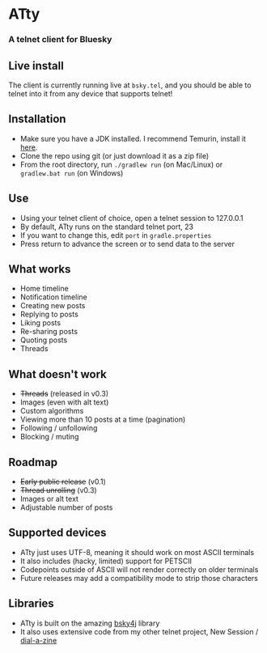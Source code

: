 # ATty
### A telnet client for Bluesky

## Live install
The client is currently running live at `bsky.tel`, and you should be able to telnet into it from any device that supports telnet!

## Installation
 - Make sure you have a JDK installed. I recommend Temurin, install it [here](https://adoptium.net/temurin/releases/).
 - Clone the repo using git (or just download it as a zip file)
 - From the root directory, run `./gradlew run` (on Mac/Linux) or `gradlew.bat run` (on Windows)

## Use
 - Using your telnet client of choice, open a telnet session to 127.0.0.1
 - By default, ATty runs on the standard telnet port, 23
 - If you want to change this, edit `port` in `gradle.properties`
 - Press return to advance the screen or to send data to the server

## What works
 - Home timeline
 - Notification timeline
 - Creating new posts
 - Replying to posts
 - Liking posts
 - Re-sharing posts
 - Quoting posts
 - Threads

## What doesn't work
 - ~~Threads~~ (released in v0.3)
 - Images (even with alt text)
 - Custom algorithms
 - Viewing more than 10 posts at a time (pagination)
 - Following / unfollowing
 - Blocking / muting

## Roadmap
 - ~~Early public release~~ (v0.1)
 - ~~Thread unrolling~~ (v0.3)
 - Images or alt text
 - Adjustable number of posts

## Supported devices
 - ATty just uses UTF-8, meaning it should work on most ASCII terminals
 - It also includes (hacky, limited) support for PETSCII
 - Codepoints outside of ASCII will not render correctly on older terminals
 - Future releases may add a compatibility mode to strip those characters

## Libraries
 - ATty is built on the amazing [bsky4j](https://github.com/uakihir0/bsky4j) library
 - It also uses extensive code from my other telnet project, New Session / [dial-a-zine](https://github.com/caraesten/dial_a_zine2/tree/main)